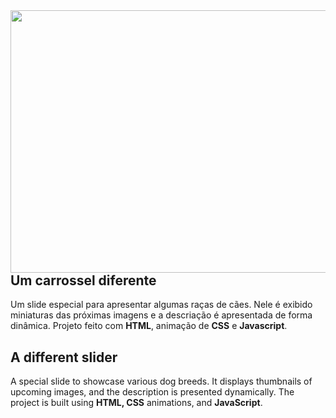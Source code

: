

<img align="right" height="420" width="550" src="https://github.com/user-attachments/assets/96e0d1c4-acb7-446f-92f3-d766d756b2e4">

## Um carrossel diferente
Um slide especial para apresentar algumas raças de cães. Nele é exibido miniaturas das próximas imagens e a descriação é apresentada de forma dinâmica.
Projeto feito com **HTML**, animação de **CSS** e **Javascript**.

## A different slider
A special slide to showcase various dog breeds. It displays thumbnails of upcoming images, and the description is presented dynamically.
The project is built using **HTML, CSS** animations, and **JavaScript**.
